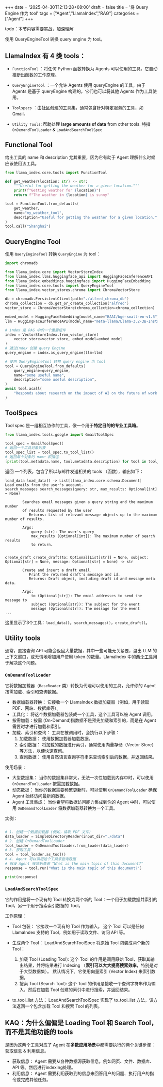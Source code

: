 +++
date = '2025-04-30T12:13:28+08:00'
draft = false
title = '将 Query Engine 作为 tool'
tags = ["Agent","LlamaIndex","RAG"]
categories = ["Agent"]
+++

todo：本节内容需要实战，加深理解

使用 QueryEngineTool 转换 query engine 为 tool。

## LlamaIndex 有 4 类 tools：

  - `FunctionTool` ：将任何 Python 函数转换为 Agents 可以使用的工具。它自动推断出函数的工作原理。

  - `QueryEngineTool` ：一个允许 Agents 使用 queryEngine 的工具。由于 Agents 是基于 queryEngine 构建的，它们也可以将其他 Agents 作为工具使用。

  - `Toolspecs` ：由社区创建的工具集，通常包含针对特定服务的工具，如 Gmail。

  - `Utility Tools`: 帮助处理 **large amounts of data** from other tools. 特指 `OnDemandToolLoader` & `LoadAndSearchToolSpec`


## Functional Tool

给出工具的 name 和 description 尤其重要，因为它有助于 Agent 理解什么时候应该使用该工具。

~~~py
from llama_index.core.tools import FunctionTool

def get_weather(location: str) -> str:
    """Useful for getting the weather for a given location."""
    print(f"Getting weather for {location}")
    return f"The weather in {location} is sunny"

tool = FunctionTool.from_defaults(
    get_weather,
    name="my_weather_tool",
    description="Useful for getting the weather for a given location.",
)
tool.call("Shanghai")
~~~


## QueryEngine Tool

使用 `QueryEngineTool` 转换 `QueryEngine` 为 tool：

~~~py
import chromadb

from llama_index.core import VectorStoreIndex
from llama_index.llms.huggingface_api import HuggingFaceInferenceAPI
from llama_index.embeddings.huggingface import HuggingFaceEmbedding
from llama_index.core.tools import QueryEngineTool
from llama_index.vector_stores.chroma import ChromaVectorStore

db = chromadb.PersistentClient(path="./alfred_chroma_db")
chroma_collection = db.get_or_create_collection("alfred")
vector_store = ChromaVectorStore(chroma_collection=chroma_collection)

embed_model = HuggingFaceEmbedding(model_name="BAAI/bge-small-en-v1.5")
llm = HuggingFaceInferenceAPI(model_name="meta-llama/Llama-3.2-3B-Instruct")

# index 是 RAG 中的一个重要组件
index = VectorStoreIndex.from_vector_store(
    vector_store=vector_store, embed_model=embed_model
)
# 通过index 创建 query Engine
query_engine = index.as_query_engine(llm=llm)

# 使用 QueryEngineTool 转换 query engine 为 tool
tool = QueryEngineTool.from_defaults(
    query_engine=query_engine,
    name="some useful name",
    description="some useful description",
)
await tool.acall(
    "Responds about research on the impact of AI on the future of work and society?"
)
~~~


## ToolSpecs

Tool spec 是一组相互协作的工具，像一个用于**特定目的的专业工具箱**。

~~~py
from llama_index.tools.google import GmailToolSpec

tool_spec = GmailToolSpec()
# 返回一个工具对象列表
tool_spec_list = tool_spec.to_tool_list() 
# 返回每个对象的 name 和描述
[print(tool.metadata.name, tool.metadata.description) for tool in tool_spec_list]
~~~

返回 一个列表，包含了所以与邮件发送相关的 tools （函数），输出如下：

~~~
load_data load_data() -> List[llama_index.core.schema.Document]
Load emails from the user's account.
search_messages search_messages(query: str, max_results: Optional[int] = None)

        Searches email messages given a query string and the maximum number
        of results requested by the user
           Returns: List of relevant message objects up to the maximum number of results.

        Args:
            query (str): The user's query
            max_results (Optional[int]): The maximum number of search results
            to return.

        
create_draft create_draft(to: Optional[List[str]] = None, subject: Optional[str] = None, message: Optional[str] = None) -> str

        Create and insert a draft email.
           Print the returned draft's message and id.
           Returns: Draft object, including draft id and message meta data.

        Args:
            to (Optional[str]): The email addresses to send the message to
            subject (Optional[str]): The subject for the event
            message (Optional[str]): The message for the event
...
~~~

这里显示了3个工具：`load_data()`，`search_messages()`，`create_draft()`。


## Utility tools

通常，直接查询 API 可能会返回大量数据，其中一些可能无关紧要，溢出 LLM 的上下文窗口，或无谓地增加用户使用 token 的数量。LlamaIndex 中的[两个工具](https://llamahub.ai/)用于解决这个问题。

### `OnDemandToolLoader`

它将数据加载器（`BaseReader` 类）转换为代理可以使用的工具，允许你的 Agent 按需加载、索引和查询数据。

  - 数据加载器转换： 它接收一个 LlamaIndex 数据加载器（例如，用于读取 PDF、网站、数据库等）。
  - 工具化： 将这个数据加载器包装成一个工具，这个工具可以被 Agent 调用。
  - 按需加载：按需 (On-Demand)指数据不是预先加载和索引的，而是在 Agent 需要时才进行加载和索引。
  - 加载、索引和查询： 工具在被调用时，会执行以下步骤：
      1. 加载数据： 使用数据加载器加载数据。
      2. 索引数据： 将加载的数据进行索引，通常使用向量存储（Vector Store）等方法，以便快速查询。
      3. 查询数据： 使用自然语言查询字符串来查询索引后的数据，并返回结果。

使用场景：

- 大型数据集： 当你的数据集非常大，无法一次性加载到内存中时，可以使用 `OnDemandToolLoader` 按需加载数据。
- 动态数据： 当你的数据需要频繁更新时，可以使用 `OnDemandToolLoader` 确保 Agent 始终访问最新的数据。
- Agent 工具集成： 当你希望将数据访问能力集成到你的 Agent 中时，可以使用 `OnDemandToolLoader` 将数据加载器转换为一个工具。

实例：

~~~py

# 1. 创建一个数据加载器 (例如，读取 PDF 文件)
data_loader = SimpleDirectoryReader(input_dir="./data")
# 2. 创建 OnDemandToolLoader
tool_loader = OnDemandToolLoader.from_loader(data_loader)
# 3. 获取工具
tool = tool_loader.as_tool()
# 4. Agent 可以调用这个工具来查询数据
# 假设 Agent 接收到查询 "What is the main topic of this document?"
response = tool.run("What is the main topic of this document?")

print(response)
~~~


### `LoadAndSearchToolSpec`

它的作用是将一个现有的 Tool 转换为两个新的 Tool：一个用于加载数据并索引的 Tool，另一个用于搜索索引数据的 Tool。

工作原理：

  - Tool 包装： 它接收一个现有的 Tool 作为输入。 这个 Tool 可以是任何 LlamaIndex 支持的 Tool，例如用于读取文件、访问 API 等。
  - 生成两个 Tool： LoadAndSearchToolSpec 将原始 Tool 包装成两个新的 Tool：
      1. 加载 Tool (Loading Tool): 这个 Tool 的作用是调用原始 Tool，获取其输出结果，并将结果进行 Indexing （**索引可以大大提高搜索效率**，特别是对于大型数据集）。 默认情况下，它使用向量索引 (Vector Index) 来索引数据。
      2. 搜索 Tool (Search Tool): 这个 Tool 的作用是接收一个查询字符串作为输入，然后在加载 Tool 创建的索引中进行搜索，并返回结果。

  - to_tool_list 方法： LoadAndSearchToolSpec 实现了 to_tool_list 方法，该方法返回一个包含加载 Tool 和搜索 Tool 的列表。


## KAQ：为什么偏偏是 Loading Tool 和 Search Tool，而不是其他功能的 tools

是因为这两个工具对应了 Agent 在**多数应用场景**中都需要执行的两个关键步骤：获取信息 & 利用信息。

  - 获取信息： Agent 需要从各种数据源获取信息，例如网页、文件、数据库、API 等。然后进行indexing处理。
  - 利用信息： Agent 需要利用获取到的信息来回答用户的问题、执行用户的指令或完成其他任务。

